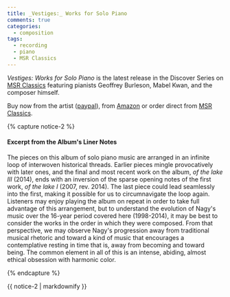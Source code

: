 ```yaml
---
title: _Vestiges:_ Works for Solo Piano
comments: true
categories: 
  - composition
tags:
  - recording
  - piano
  - MSR Classics
---
```


_Vestiges: Works for Solo Piano_ is the latest release in the Discover Series on [MSR Classics][vestiges_msr] featuring pianists Geoffrey Burleson, Mabel Kwan, and the composer himself. 

Buy now from the artist ([paypal][vestiges_paypal]), from [Amazon][vestiges_amazon] or order direct from [MSR Classics][vestiges_msr].

{% capture notice-2 %}
#### Excerpt from the Album's Liner Notes

The pieces on this album of solo piano music are arranged in an infinite loop of interwoven historical threads. Earlier pieces mingle provocatively with later ones, and the final and most recent work on the album, _of the lake III_ (2014), ends with an inversion of the sparse opening notes of the first work, _of the lake I_ (2007, rev. 2014). The last piece could lead seamlessly into the first, making it possible for us to circumnavigate the loop again. Listeners may enjoy playing the album on repeat in order to take full advantage of this arrangement, but to understand the evolution of Nagy's music over the 16-year period covered here (1998-2014), it may be best to consider the works in the order in which they were composed. From that perspective, we may observe Nagy's progression away from traditional musical rhetoric and toward a kind of music that encourages a contemplative resting in time that is, away from becoming and toward being. The common element in all of this is an intense, abiding, almost ethical obsession with harmonic color. 

{% endcapture %}

<div class="notice">
  {{ notice-2 | markdownify }}
</div>

[vestiges_msr]: http://www.msrcd.com/catalog/cd/MS1515
[vestiges_amazon]: https://www.amazon.com/gp/product/B00N9KA88C/ref=as_li_tl?ie=UTF8&camp=1789&creative=9325&creativeASIN=B00N9KA88C&linkCode=as2&tag=halnag-20&linkId=f105e64ac64029901c9ec9e457adaf3a
[vestiges_paypal]: https://www.paypal.com/cgi-bin/webscr?cmd=_s-xclick&amp;hosted_button_id=RDY87RDUYW9TY
